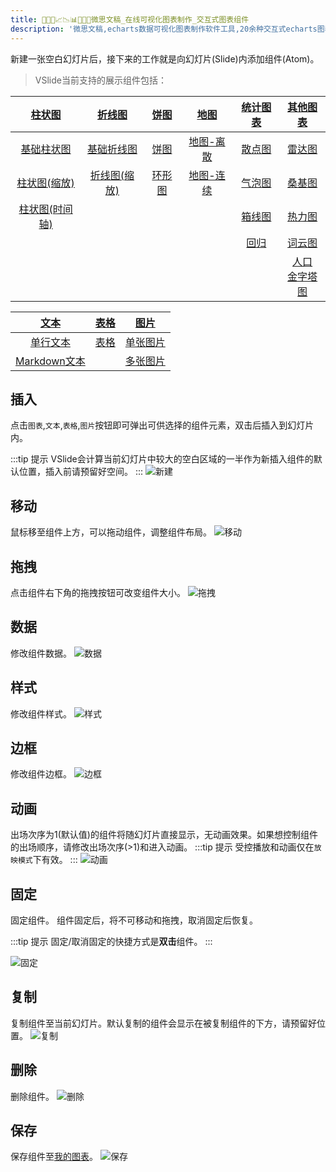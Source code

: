 ```yaml
---
title: 🥉🥇🥈📈📉📊🧡💛💚微思文稿_在线可视化图表制作_交互式图表组件
description: '微思文稿,echarts数据可视化图表制作软件工具,20余种交互式echarts图表任您挑选,包括柱图,线图,饼图,地图,雷达图,桑基图,漏斗图,散点图,热力图,词云图,趋势图'
---
```


新建一张空白幻灯片后，接下来的工作就是向幻灯片(Slide)内添加组件(Atom)。

> VSlide当前支持的展示组件包括：

| [**柱状图**](../atom/bar.md) |  [**折线图**](../atom/line.md)   | [**饼图**](../atom/pie.md)  |  [**地图**](../atom/map.md)  | [**统计图表**](../atom/stats.md) |[**其他图表**](../atom/other-chart.md) |
| :----: | :----:  | :----:  | :----:  | :----:  | :----:  |
| [基础柱状图](../atom/bar.md#柱状图) | [基础折线图](../atom/line.md#折线图)  | [饼图](../atom/pie.md#饼图)  | [地图-离散](../atom/map.md#地图-离散)  | [散点图](../atom/stats.md#散点图)  |[雷达图](../atom/other-chart.md#雷达图) |
| [柱状图(缩放)](../atom/bar.md#柱状图-缩放) | [折线图(缩放)](../atom/line.md#折线图-缩放)  | [环形图](../atom/pie.md#环形图)  | [地图-连续](../atom/map.md#地图-连续)  | [气泡图](../atom/stats.md#气泡图)  |[桑基图](../atom/other-chart.md#桑基图) |
| [柱状图(时间轴)](../atom/bar.md#柱状图-时间轴) |   |   |   | [箱线图](../atom/stats.md#箱线图)  |[热力图](../atom/other-chart.md#热力图) |
|  |   |   |   | [回归](../atom/stats.md#回归)  |[词云图](../atom/other-chart.md#词云图) |
|  |   |   |   |   |[人口<br>金字塔图](../atom/other-chart.md#人口金字塔图) |

|[**文本**](../atom/text.md)|[**表格**](../atom/table.md)|[**图片**](../atom/image.md)|
|:----:  | :----:  | :----:  |
|[单行文本](../atom/text.md#文本)  | [表格](../atom/table.md#表格)  | [单张图片](../atom/image.md#单张图片)  |
|[Markdown文本](../atom/text.md#markdown文本)  |   | [多张图片](../atom/image.md#多张图片)  |

## 插入
点击`图表`,`文本`,`表格`,`图片`按钮即可弹出可供选择的组件元素，双击后插入到幻灯片内。

:::tip 提示
VSlide会计算当前幻灯片中较大的空白区域的一半作为新插入组件的默认位置，插入前请预留好空间。
:::
![新建](./image/vslide-atom-new.gif)

## 移动
鼠标移至组件上方，可以拖动组件，调整组件布局。
![移动](./image/vslide-atom-move.gif)

## 拖拽

点击组件右下角的拖拽按钮可改变组件大小。
![拖拽](./image/vslide-atom-drag.gif)

## 数据
修改组件数据。
![数据](./image/vslide-atom-data.gif)

## 样式
修改组件样式。
![样式](./image/vslide-atom-style.gif)

## 边框
修改组件边框。
![边框](./image/vslide-atom-border.gif)

## 动画

出场次序为1(默认值)的组件将随幻灯片直接显示，无动画效果。如果想控制组件的出场顺序，请修改出场次序(>1)和进入动画。
:::tip 提示
受控播放和动画仅在`放映模式`下有效。
:::
![动画](./image/vslide-atom-animate.gif)

## 固定
固定组件。 组件固定后，将不可移动和拖拽，取消固定后恢复。

:::tip 提示
固定/取消固定的快捷方式是**双击**组件。
:::

![固定](./image/vslide-atom-fix.gif)

## 复制

复制组件至当前幻灯片。默认复制的组件会显示在被复制组件的下方，请预留好位置。
![复制](./image/vslide-atom-copy.gif)

## 删除
删除组件。
![删除](./image/vslide-atom-delete.gif)

## 保存

保存组件至[我的图表](./local-layout)。
![保存](./image/vslide-atom-save.gif)